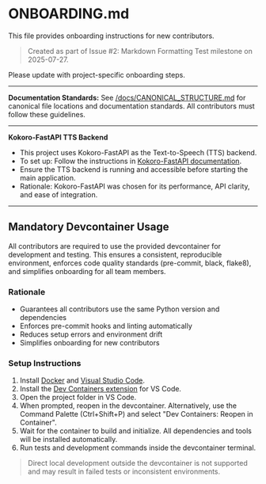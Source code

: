 # ONBOARDING.md

This file provides onboarding instructions for new contributors.

> Created as part of Issue #2: Markdown Formatting Test milestone on 2025-07-27.

Please update with project-specific onboarding steps.

---
**Documentation Standards:**
See [/docs/CANONICAL_STRUCTURE.md](docs/CANONICAL_STRUCTURE.md) for canonical file locations and documentation standards. All contributors must follow these guidelines.

---
**Kokoro-FastAPI TTS Backend**
- This project uses Kokoro-FastAPI as the Text-to-Speech (TTS) backend.
- To set up: Follow the instructions in [Kokoro-FastAPI documentation](https://github.com/kokoro-ai/kokoro-fastapi).
- Ensure the TTS backend is running and accessible before starting the main application.
- Rationale: Kokoro-FastAPI was chosen for its performance, API clarity, and ease of integration.

---
## Mandatory Devcontainer Usage

All contributors are required to use the provided devcontainer for development and testing. This ensures a consistent, reproducible environment, enforces code quality standards (pre-commit, black, flake8), and simplifies onboarding for all team members.

### Rationale
- Guarantees all contributors use the same Python version and dependencies
- Enforces pre-commit hooks and linting automatically
- Reduces setup errors and environment drift
- Simplifies onboarding for new contributors

### Setup Instructions
1. Install [Docker](https://docs.docker.com/get-docker/) and [Visual Studio Code](https://code.visualstudio.com/).
2. Install the [Dev Containers extension](https://marketplace.visualstudio.com/items?itemName=ms-vscode-remote.remote-containers) for VS Code.
3. Open the project folder in VS Code.
4. When prompted, reopen in the devcontainer. Alternatively, use the Command Palette (Ctrl+Shift+P) and select "Dev Containers: Reopen in Container".
5. Wait for the container to build and initialize. All dependencies and tools will be installed automatically.
6. Run tests and development commands inside the devcontainer terminal.

> Direct local development outside the devcontainer is not supported and may result in failed tests or inconsistent environments.

